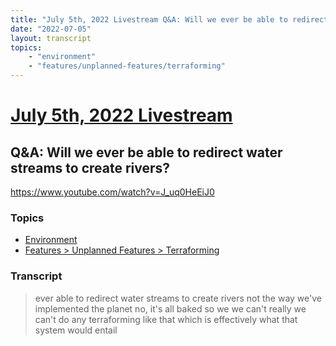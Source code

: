 ```yaml
---
title: "July 5th, 2022 Livestream Q&A: Will we ever be able to redirect water streams to create rivers?"
date: "2022-07-05"
layout: transcript
topics:
    - "environment"
    - "features/unplanned-features/terraforming"
---
```

# [July 5th, 2022 Livestream](../2022-07-05.md)
## Q&A: Will we ever be able to redirect water streams to create rivers?
https://www.youtube.com/watch?v=J_uq0HeEiJ0

### Topics
* [Environment](../topics/environment.md)
* [Features > Unplanned Features > Terraforming](../topics/features/unplanned-features/terraforming.md)

### Transcript

> ever able to redirect water streams to create rivers not the way we've implemented the planet no, it's all baked so we we can't really we can't do any terraforming like that which is effectively what that system would entail
